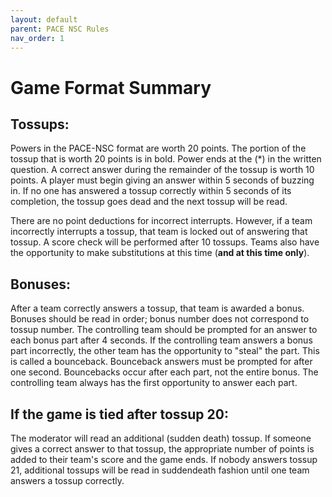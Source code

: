 ```yaml
---
layout: default
parent: PACE NSC Rules
nav_order: 1
---
```


# Game Format Summary

## Tossups:

Powers in the PACE-NSC format are worth 20 points. The portion of the tossup that is worth 20 points is in bold. Power ends at the (*) in the written question. A correct answer during the remainder of the tossup is worth 10 points. A player must begin giving an answer within 5 seconds of buzzing in. If no one has answered a tossup correctly within 5 seconds of its completion, the tossup goes dead and the next tossup will be read.


There are no point deductions for incorrect interrupts. However, if a team incorrectly interrupts a tossup, that team is locked out of answering that tossup. A score check will be performed after 10 tossups. Teams also have the opportunity to make substitutions at this time (**and at this time only**).


## Bonuses:
After a team correctly answers a tossup, that team is awarded a bonus. Bonuses should be read in order; bonus number does not correspond to tossup number. The controlling team should be prompted for an answer to each bonus part after 4 seconds. If the controlling team answers a bonus part incorrectly, the other team has the opportunity to "steal" the part. This is called a bounceback. Bounceback answers must be prompted for after one second. Bouncebacks occur after each part, not the entire bonus. The controlling team always has the first opportunity to answer each part.  

## If the game is tied after tossup 20:
The moderator will read an additional (sudden death) tossup. If someone gives a correct answer to that tossup, the appropriate number of points is added to their team's score and the game ends. If nobody answers tossup 21, additional tossups will be read in sudden­death fashion until one team answers a tossup correctly.
